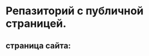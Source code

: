 # Репазиторий с публичной страницей.

## страница сайта:
<!-- Вставит ссылку на публичную страницу -->